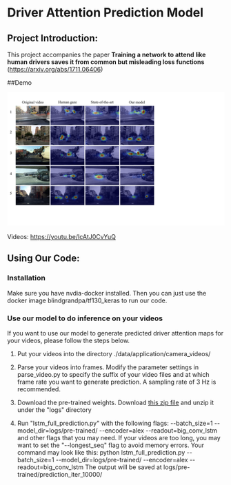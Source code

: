 # Driver Attention Prediction Model

## Project Introduction:

This project accompanies the paper **__Training a network to attend like human drivers saves it from common but misleading loss functions__** (https://arxiv.org/abs/1711.06406)

##Demo

![Demo image](wiki_images/demo.jpg)

Videos: https://youtu.be/IcAtJ0CvYuQ

## Using Our Code:
### Installation
Make sure you have nvdia-docker installed. Then you can just use the docker image blindgrandpa/tf130_keras to run our code.

### Use our model to do inference on your videos
If you want to use our model to generate predicted driver attention maps for your videos, please follow the steps below. 

1. Put your videos into the directory ./data/application/camera_videos/

2. Parse your videos into frames. Modify the parameter settings in parse_video.py to specify the suffix of your video files and at which frame rate you want to generate prediction. A sampling rate of 3 Hz is recommended.

3. Download the pre-trained weights. Download [this zip file](https://drive.google.com/file/d/1QWFL6-HJGtjgGQop-YSf4oYj-2PIbNJH/view?usp=sharing) and unzip it under the "logs" directory

4. Run "lstm_full_prediction.py" with the following flags:
     --batch_size=1 
     --model_dir=logs/pre-trained/
     --encoder=alex
     --readout=big_conv_lstm
     and other flags that you may need.
   If your videos are too long, you may want to set the "--longest_seq" flag to avoid memory errors.
   Your command may look like this:
   python lstm_full_prediction.py --batch_size=1 --model_dir=logs/pre-trained/ --encoder=alex --readout=big_conv_lstm
   The output will be saved at logs/pre-trained/prediction_iter_10000/
   
